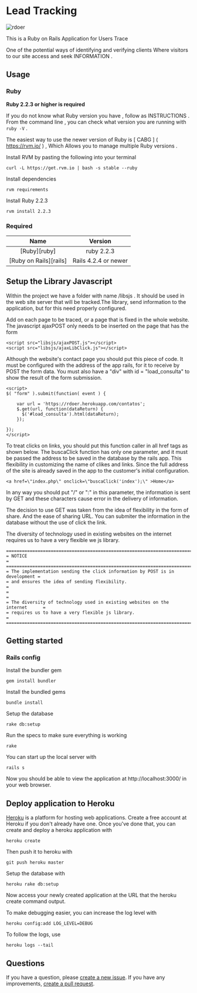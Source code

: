 # Lead Tracking
![rdoer](http://gbbs.work/images/capa.jpg)

This is a Ruby on Rails Application for Users Trace

One of the potential ways of identifying and verifying clients Where visitors to our site access and seek INFORMATION .

## Usage

### Ruby

**Ruby 2.2.3 or higher is required**

If you do not know what Ruby version you have , follow as INSTRUCTIONS . From the command line , you can check what version you are running with ` ruby -V` .

The easiest way to use the newer version of Ruby is [ CABG ] ( https://rvm.io/ ) , Which Allows you to manage multiple Ruby versions .

Install RVM by pasting the following into your terminal

    curl -L https://get.rvm.io | bash -s stable --ruby

Install dependencies

    rvm requirements

Install Ruby 2.2.3

    rvm install 2.2.3

### Required

| Name |  Version |
| :--: | :---: |
| [Ruby][ruby] | ruby 2.2.3 |
| [Ruby on Rails][rails] | Rails 4.2.4 or newer |

## Setup the Library Javascript

Within the project we have a folder with name /libsjs . It should be used in the web site server that will be tracked.The library, send information to the application, but for this need properly configured.

Add on each page to be traced, or a page that is fixed in the whole website.
The javascript ajaxPOST only needs to be inserted on the page that has the form

    <script src="libsjs/ajaxPOST.js"></script>
    <script src="libsjs/ajaxLibClick.js"></script>

Although the website's contact page you should put this piece of code.
It must be configured with the address of the app rails, for it to receive by POST the form data.
You must also have a "div" with id = "load_consulta" to show the result of the form submission.

    <script>
    $( "form" ).submit(function( event ) {

        var url = 'https://rdoer.herokuapp.com/contatos';
        $.get(url, function(dataReturn) {
          $('#load_consulta').html(dataReturn);
        });

    });
    </script>

To treat clicks on links, you should put this function caller in all href tags as shown below.
The buscaClick function has only one parameter, and it must be passed the address to be saved in 
the database by the rails app. This flexibility in customizing the name of clikes and links. 
Since the full address of the site is already saved in the app to the customer's initial configuration.

    <a href=\"index.php\" onclick=\"buscaClick('index');\" >Home</a>

In any way you should put "/" or ":" in this parameter, the information is sent by GET and these characters cause error in the delivery of information.

The decision to use GET was taken from the idea of flexibility in the form of share. And the ease of sharing URL. You can submiter the information in the database without the use of click the link.

The diversity of technology used in existing websites on the internet requires us to have a very flexible we js library.

    ==============================================================================
    = NOTICE                                                                     =
    ==============================================================================
    = The implementation sending the click information by POST is in development =
    = and ensures the idea of sending flexibility.                               =
    =                                                                            =
    = The diversity of technology used in existing websites on the internet      =
    = requires us to have a very flexible js library.                            =
    ==============================================================================

## Getting started

### Rails config

Install the bundler gem

    gem install bundler

Install the bundled gems

    bundle install

Setup the database

    rake db:setup

Run the specs to make sure everything is working

    rake

You can start up the local server with

    rails s

Now you should be able to view the application at http://localhost:3000/ in your web browser.

## Deploy application to Heroku

[Heroku](http://www.heroku.com/) is a platform for hosting web applications. Create a free account at Heroku if you don't already have one. Once you've done that, you can create and deploy a heroku application with

    heroku create

Then push it to heroku with

    git push heroku master

Setup the database with

    heroku rake db:setup

Now access your newly created application at the URL that the heroku create command output.

To make debugging easier, you can increase the log level with

    heroku config:add LOG_LEVEL=DEBUG

To follow the logs, use

    heroku logs --tail

## Questions

If you have a question, please [create a new issue](https://github.com/tokyo-rubyist-meetup/community_board_rails/issues/new). If you have any improvements, [create a pull request](https://github.com/tokyo-rubyist-meetup/community_board_rails/pull/new).
